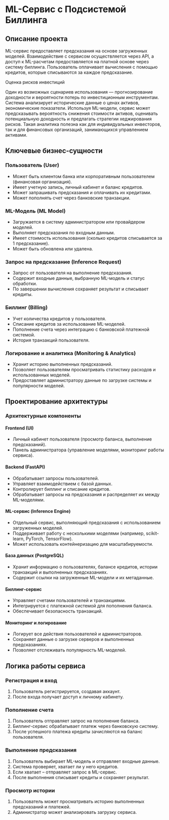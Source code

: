 # ML-Сервис с Подсистемой Биллинга

## Описание проекта
ML-сервис предоставляет предсказания на основе загруженных моделей.
Взаимодействие с сервисом осуществляется через API, а доступ к ML-расчетам предоставляется на платной основе через систему биллинга.
Пользователь оплачивает вычисления с помощью кредитов, которые списываются за каждое предсказание.

Оценка рисков инвестиций

Один из возможных сценариев использования — прогнозирование доходности и вероятности потерь по инвестиционным инструментам.
Система анализирует исторические данные о ценах активов, экономические показатели.
Используя ML-модели, сервис может предсказывать вероятность снижения стоимости активов, оценивать потенциальную доходность и предлагать стратегии хеджирования рисков.
Такая аналитика полезна как для индивидуальных инвесторов, так и для финансовых организаций, занимающихся управлением активами.

## Ключевые бизнес-сущности
### Пользователь (User)
- Может быть клиентом банка или корпоративным пользователем (финансовая организация).
- Имеет учетную запись, личный кабинет и баланс кредитов.
- Может запрашивать предсказания и оплачивать их кредитами.
- Может пополнять счет через банковские транзакции.

### ML-Модель (ML Model)
- Загружается в систему администратором или провайдером моделей.
- Выполняет предсказания по входным данным.
- Имеет стоимость использования (сколько кредитов списывается за 1 предсказание).
- Может быть обновлена или удалена.

### Запрос на предсказание (Inference Request)
- Запрос от пользователя на выполнение предсказания.
- Содержит входные данные, выбранную ML-модель и статус обработки.
- По завершении вычисления сохраняет результат и списывает кредиты.

### Биллинг (Billing)
- Учет количества кредитов у пользователя.
- Списание кредитов за использование ML-моделей.
- Пополнение счета через интеграцию с банковской платежной системой.
- История транзакций пользователя.

### Логирование и аналитика (Monitoring & Analytics)
- Хранит историю выполненных предсказаний.
- Позволяет пользователям просматривать статистику расходов и использованных моделей.
- Предоставляет администратору данные по загрузке системы и популярности моделей.

## Проектирование архитектуры
### Архитектурные компоненты
#### Frontend (UI)
- Личный кабинет пользователя (просмотр баланса, выполнение предсказаний).
- Панель администратора (управление моделями, мониторинг работы сервиса).

#### Backend (FastAPI)
- Обрабатывает запросы пользователей.
- Управляет взаимодействием с базой данных.
- Контролирует биллинг и списание кредитов.
- Обрабатывает запросы на предсказания и распределяет их между ML-моделями.

#### ML-сервис (Inference Engine)
- Отдельный сервис, выполняющий предсказания с использованием загруженных моделей.
- Поддерживает работу с несколькими моделями (например, scikit-learn, PyTorch, TensorFlow).
- Может использовать контейнеризацию для масштабируемости.

#### База данных (PostgreSQL)
- Хранит информацию о пользователях, балансе кредитов, истории транзакций и выполненных предсказаниях.
- Содержит ссылки на загруженные ML-модели и их метаданные.

#### Биллинг-сервис
- Управляет счетами пользователей и транзакциями.
- Интегрируется с платежной системой для пополнения баланса.
- Обеспечивает безопасность транзакций.

#### Мониторинг и логирование
- Логирует все действия пользователей и администраторов.
- Сохраняет данные о загрузке серверов и выполненных предсказаниях.
- Позволяет отслеживать популярность ML-моделей.

## Логика работы сервиса
### Регистрация и вход
1. Пользователь регистрируется, создавая аккаунт.
2. После входа получает доступ к личному кабинету.

### Пополнение счета
1. Пользователь отправляет запрос на пополнение баланса.
2. Биллинг-сервис обрабатывает платеж через банковскую систему.
3. После успешного платежа кредиты зачисляются на баланс пользователя.

### Выполнение предсказания
1. Пользователь выбирает ML-модель и отправляет входные данные.
2. Система проверяет, хватает ли у него кредитов.
3. Если хватает – отправляет запрос в ML-сервис.
4. После выполнения списывает кредиты и сохраняет результат.

### Просмотр истории
1. Пользователь может просматривать историю выполненных предсказаний и платежей.
2. Администратор может анализировать загрузку сервиса.

